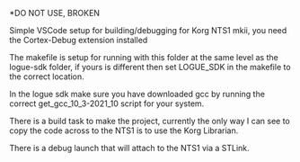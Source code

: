 *DO NOT USE, BROKEN

Simple VSCode setup for building/debugging for Korg NTS1 mkii, you need the Cortex-Debug extension installed

The makefile is setup for running with this folder at the same level as the logue-sdk folder, if yours is different then set LOGUE_SDK in the makefile to the correct location.

In the logue sdk make sure you have downloaded gcc by running the correct get_gcc_10_3-2021_10 script for your system. 

There is a build task to make the project, currently the only way I can see to copy the code across to the NTS1 is to use the Korg Librarian.

There is a debug launch that will attach to the NTS1 via a STLink.
